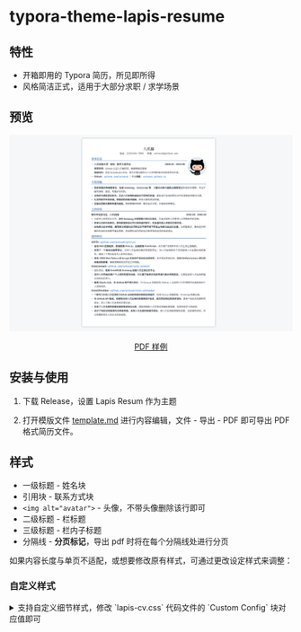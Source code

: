 # typora-theme-lapis-resume
## 特性

- 开箱即用的 Typora 简历，所见即所得
- 风格简洁正式，适用于大部分求职 / 求学场景

## 预览

![](.assets/preview.png)

<div align="center"><a href=".assets/preview.pdf">PDF 样例</a></div>

## 安装与使用

1. 下载 Release，设置 Lapis Resum 作为主题

2. 打开模版文件 [template.md](example/template.md) 进行内容编辑，文件 - 导出 - PDF 即可导出 PDF 格式简历文件。

## 样式

- 一级标题 - 姓名块
- 引用块 - 联系方式块
- `<img alt="avatar">` - 头像，不带头像删除该行即可
- 二级标题 - 栏标题
- 三级标题 - 栏内子标题
- 分隔线 - **分页标记**，导出 pdf 时将在每个分隔线处进行分页

如果内容长度与单页不适配，或想要修改原有样式，可通过更改设定样式来调整：

### 自定义样式


<details>
<summary>支持自定义细节样式，修改 `lapis-cv.css` 代码文件的 `Custom Config` 块对应值即可</summary>

支持自定义的字段如下。

```css
:root {
    --text-size: 10pt;                      // 文本字体大小
    --print-margin-side: 6mm;               // 打印的侧边页边距
    --print-margin-top: 12mm;               // 打印的顶部页边距
    --print-margin-bottom: 0;               // 打印的底部页边距
    --line-height: 1.8;                     // 文本行高
    --avatar-width: 29mm;                   // 头像宽度

    --text-color: #353a42;                  // 文本颜色，若需打印请改为纯黑
    --primary-color: #4870ac;               // 主题色
    --link-color: #0563c1;                  // 链接颜色
    --shadow-color: #dae3eac9;
    --border-color: #dae3ea;

    --h1-size: var(--text-size) + 6pt;      // 一级标题字体大小
    --h2-size: var(--text-size) + 2pt;      // 二级标题字体大小
    --h3-size: var(--text-size) + 0.5pt;    // 三级标题字体大小

    --text-font: 'SourceHanSansCN';         // 文本字体
    --title-font: 'SourceHanSerifCN';       // 标题字体
    --link-font: 'JetBrainsMono';           // 链接字体
    --code-font: 'JetBrainsMono';           // 代码字体
}

// 打印时的页边距
@media print {
    @page {
        margin: 12mm 6mm 0 6mm;             // 上边距 左边距 右边距 下边距
    }
}
```

</details>

